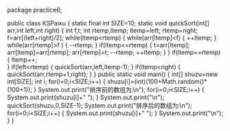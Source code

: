 package practice6;

public class KSPaixu {
	static final int SIZE=10;
	static void quickSort(int[] arr,int left,int right) {
		int f,t;
		int rtemp,ltemp;
		ltemp=left;
		rtemp=right;
		f=arr[(left+right)/2];
		while(ltemp<rtemp) {
			while(arr[ltemp]<f) {
				++ltemp;
			}
			while(arr[rtemp]>f ) {
				--rtemp;
			}
			if(ltemp<=rtemp) {
				t=arr[ltemp];
				arr[ltemp]=arr[rtemp];
				arr[rtemp]=t;
				--rtemp;
				++ltemp;
			}
		}
		if(ltemp==rtemp) {
			ltemp++;	
		}
		if(left<rtemp) {
			quickSort(arr,left,ltemp-1);
		}
		if(ltemp<right) {
			quickSort(arr,rtemp+1,right);
		}
	}
	public static void main() {
		int[] shuzu=new int[SIZE];
		int i;
		for(i=0;i<SIZE;i++) {
			shuzu[i]=(int)(100+Math.random()*(100+1));
		}
		System.out.print("排序前的数组为:\n");
		for(i=0;i<SIZE;i++) {
			System.out.print(shuzu[i]+" ");
		}
		System.out.print("\n");
		quickSort(shuzu,0,SIZE-1);
		System.out.print("排序后的数组为:\n");
		for(i=0;i<SIZE;i++) {
			System.out.print(shuzu[i]+" ");
		}
		System.out.print("\n");
	}
}

